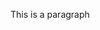 <!DOCTYPE HTML>
<html>
    <head>
        <title>My Portfolio Page</title>
    </head>
    <body>
        <p>This is a paragraph</p>
    </body>
</html>